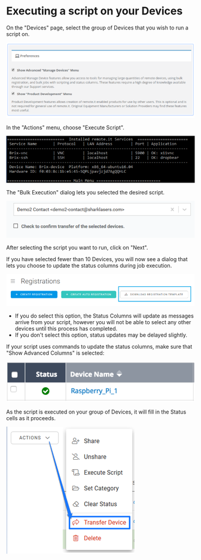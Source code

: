 # Executing a script on your Devices

On the "Devices" page, select the group of Devices that you wish to run a script on.

![](../../.gitbook/assets/image%20%28285%29.png)

In the "Actions" menu, choose "Execute Script".  

![](../../.gitbook/assets/image%20%28395%29.png)

The "Bulk Execution" dialog lets you selected the desired script.  

![](../../.gitbook/assets/image%20%28302%29.png)

After selecting the script you want to run, click on "Next".

If you have selected fewer than 10 Devices, you will now see a dialog that lets you choose to update the status columns during job execution.  

![](../../.gitbook/assets/image%20%28281%29.png)

* If you do select this option, the Status Columns will update as messages arrive from your script, however you will not be able to select any other devices until this process has completed.
* If you don't select this option, status updates may be delayed slightly.

If your script uses commands to update the status columns,  make sure that "Show Advanced Columns" is selected:

![](../../.gitbook/assets/image%20%283%29.png)

As the script is executed on your group of Devices, it will fill in the Status cells as it proceeds.

![](../../.gitbook/assets/image%20%28172%29.png)

